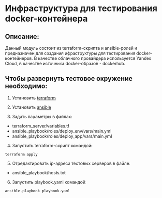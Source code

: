 # Инфраструктура для тестирования docker-контейнера

## Описание:

Данный модуль состоит из terraform-скрипта и ansible-ролей и предназначен для создания ифраструктуры для тестирования docker-контейнеров. В качестве облачного провайдера используется Yandex Cloud, в качестве источника docker-образов - dockerhub.

## Чтобы развернуть тестовое окружение необходимо:

1. Установить [terraform](https://learn.hashicorp.com/tutorials/terraform/install-cli)

2. Установить [ansible](https://docs.ansible.com/ansible/latest/installation_guide/intro_installation.html)

3. Задать параметры в файлах:
- terraform_server/variables.tf
- ansible_playbook/roles/deploy_env/vars/main.yml
- ansible_playbook/roles/deploy_app/vars/main.yml

4. Запустить terraform-скрипт командой:
```
terraform apply
```
5. Отредактировать ip-адреса тестовых серверов в файле:

- ansible_playbook/hosts.txt

6. Запустить playbook.yaml командой:
```
ansible-playbook playbook.yaml
```

